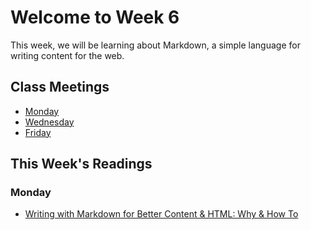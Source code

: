 # Welcome to Week 6

This week, we will be learning about Markdown, a simple language for writing content for the web.

## Class Meetings

* [Monday](day16.md)
* [Wednesday](day17.md)
* [Friday](day18.md)

## This Week's Readings

### Monday

* [Writing with Markdown for Better Content & HTML: Why & How To](https://moz.com/blog/markdown)